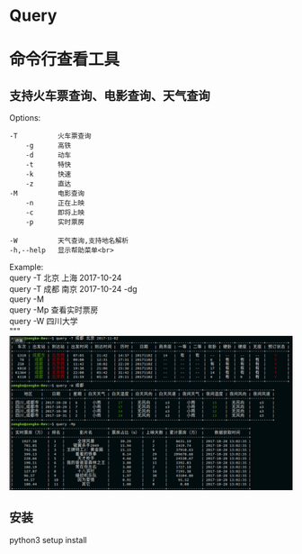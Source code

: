 # Query

命令行查看工具
======
支持火车票查询、电影查询、天气查询<br>
------
Options:<br>
    
    -T          火车票查询
        -g      高铁
        -d      动车
        -t      特快
        -k      快速
        -z      直达
    -M          电影查询
        -n      正在上映
        -c      即将上映
        -p      实时票房

    -W          天气查询,支持地名解析
    -h,--help   显示帮助菜单<br>


Example:<br>
    query -T  北京 上海 2017-10-24<br>
    query -T  成都 南京 2017-10-24 -dg<br>
    query -M<br>
    query -Mp 查看实时票房<br>
    query -W  四川大学<br>
"""
 ![image](https://github.com/zengke123/Query/raw/master/image/info.png)
 
 安装
 ------
 python3 setup install
 











